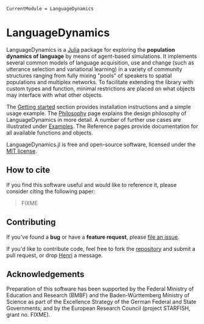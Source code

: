 ```@meta
CurrentModule = LanguageDynamics
```

# LanguageDynamics

LanguageDynamics is a [Julia](https://julialang.org/) package for exploring the **population dynamics of language** by means of agent-based simulations. It implements several common models of language acquisition, use and change (such as utterance selection and variational learning) in a variety of community structures ranging from fully mixing "pools" of speakers to spatial populations and multiplex networks. To facilitate extending the library with custom types and function, minimal restrictions are placed on what objects may interface with what other objects.

The [Getting started](@ref) section provides installation instructions and a simple usage example. The [Philosophy](@ref) page explains the design philosophy of LanguageDynamics in more detail. A number of further use cases are illustrated under [Examples](@ref). The Reference pages provide documentation for all available functions and objects.

LanguageDynamics.jl is free and open-source software, licensed under the [MIT license](https://opensource.org/licenses/MIT).


## How to cite

If you find this software useful and would like to reference it, please consider citing the following paper:

> FIXME


## Contributing

If you've found a **bug** or have a **feature request**, please [file an issue](https://github.com/hkauhanen/LanguageDynamics.jl/issues).

If you'd like to contribute code, feel free to fork the [repository](https://github.com/hkauhanen/LanguageDynamics.jl/) and submit a pull request, or drop [Henri](https://hkauhanen.fi/) a message.


## Acknowledgements

Preparation of this software has been supported by the Federal Ministry of Education and Research (BMBF) and the Baden-Württemberg Ministry of Science as part of the Excellence Strategy of the German Federal and State Governments; and by the European Research Council (project STARFISH, grant no. FIXME).


